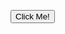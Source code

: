 <button onclick="myFunction()">Click Me!</button>

<script>
function myFunction() {
  var x = document.getElementById("demo");
  x.style.fontSize = "25px";
  x.style.color = "green";
}
  String txt = "Hello World";
System.out.println(txt.toUpperCase());   // Outputs "HELLO WORLD"
System.out.println(txt.toLowerCase());   // Outputs "hello world"
</script>
